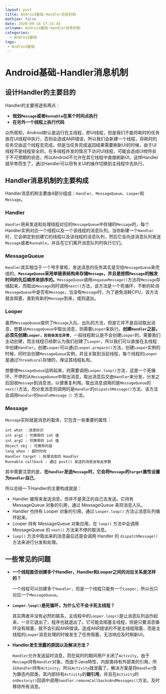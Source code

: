 ```yaml
---
layout: post
title: Android基础-Handler消息机制
mathjax: false
date: 2020-09-14 17:15:45
urlname: Android基础-Handler消息机制
categories:
  - Android基础
tags:
 - Android基础
---
```


# Android基础-Handler消息机制

## 设计Handler的主要目的

Handler的主要用途有两点：

- **规划`Message`或者`Runnable`在某个时间点执行**
- **在另外一个线程上执行代码**

众所周知，Android默认是运行在主线程，即UI线程，但是我们不能将耗时的任务放在UI线程中执行，否则会造成ANR错误，所以我们会新建一个线程，将耗时的任务交由这个线程去完成。但是当任务完成返回结果需要刷新UI的时候，由于UI线程不是线程安全的，在多线程并发的情况下访问UI线程，可能会造成UI控件处于不可预期的状态，所以Android不允许在其它线程中直接刷新UI。这样Handler就孕育而生了，通过Handler可以将有关UI的操作切换到主线程中去执行。

## Handler消息机制的主要构成

Handler消息机制主要由4部分组成：`Handler`、`MessageQueue`、`Looper`和`Message`。

### Handler

`Handler`用来发送和处理线程对应的`MessageQueue`中存储的`Message`的，每个Handler实例对应一个线程以及一个该线程的消息队列。当你新建一个`Handler`时，它会绑定到创建它的线程以及该线程的消息队列，然后它会向该消息队列发送`Message`或者`Runnable`，并且在它们离开消息队列时执行它们。

### MessageQueue

`Handler`其实相当于一个甩手掌柜，发送消息的任务其实是交给`MessageQueue`来完成的。**`MessageQueue`采用单链表结构来存储`Message`，并且是按照`Message`的触发时间的先后顺序来排序的。**`MessageQueue`调用`enqueueMessage()`方法将`Message`存储起来，而取出`Message`则时调用`next()`方法，该方法是一个死循环，不断的轮询`MessageQueue`中是否有`Message`，当没有`Message`时，为了避免消耗CPU，该方法就会阻塞，直到有新的`Message`到来，或则退出。

### Looper

虽然`MessageQueue`提供了`Message`入队、出队的方法，但是它并不是自动取出消息，想要从`MessageQueue`中取出消息，则需要`Looper`来执行。**创建`Handler`之前，必须先创建`Looper，否则会发生异常`**，一般线程默认是不会创建`Looper`的，需要我们主动创建，而主线程已经默认为我们创建了`Looper`，所以我们可以直接在主线程中创建`Handler`。创建`Looper`可以通过`Looper.prepare()`方法，创建`Looper`实例的时候，同时会创建`MessageQueue`实例，并且关联到当前线程，每个线程的`Looper`是通过`ThreadLocal`存储的，保证其线程私有。

想要使`MessageQueue`运转起来，则需要调用`Looper.loop()`方法，这是一个死循环，不停的从`MessageQueue`中取出消息，取出消息后交由`Handler`来分发，分发之后回收`Message`到消息池，以便重复利用。取出消息调用的是`MessageQueue`的`next()`方法，而分发消息则调用的是`Handler`的`dispatchMessage()`方法，该方法会调用`Handler`的`HandleMessage（）`方法。

### Message

`Message`实际就是消息的载体，它包含一些重要的属性：

```
int what ：消息标识
int arg1 : 可携带的 int 值
int arg2 : 可携带的 int 值
Object obj : 可携带内容
long when : 超时时间
Handler target : 处理消息的 Handler
Runnable callback : 通过 post() 发送的消息会有此参数
```

其中需要注意的是，**在`Handler`发送`Message`时，它会将`Message`的`target`属性设置为`Handler`自己**。

所以总结一下Handler的主要构成就是：

- Handler 被用来发送消息，但并不是真正的自己去发送。它持有 MessageQueue 对象的引用，通过 MessageQueue 来将消息入队。
- Handler 也持有 Looper 对象的引用，通过 `Looper.loop()` 方法让消息队列循环起来。
- Looper 持有 MessageQueue 对象应用，在 `loop()` 方法中会调用 MessageQueue 的 `next()` 方法来不停的取消息。
- `loop()` 方法中取出来的消息最后还是会调用 Handler 的 `dispatchMessage()` 方法来进行分发和处理。

## 一些常见的问题

- **一个线程能否创建多个Handler，Handler和Looper之间的对应关系是怎样的？**

  一个线程可以创建多个`Handler`，但是一个线程只能有一个`Looper`，所以也只对应一个`MessageQueue`。

- **`Looper.loop()`是死循环，为什么它不会卡死主线程？**

  其实两者并没有必然的联系，主线程中的`Looper.loop()`是让消息队列运作起来，一旦它退出了，程序也就退出了。它可能会阻塞主线程，但是只要消息循环没有阻塞，就不会引起ANR错误。造成ANR错误的不是主线程阻塞，而是主线程的`Looper`消息处理的时候发生了任务阻塞，无法响应及时刷新UI。

- **Handler发生泄露的原因以及解决方法？**

  `Handler`允许发送延时消息，而在延时的期间用户关闭了`Activity`，由于`Message`持有`Handler`对象，而由于Java特性，内部类持有外部类的引用，所以`Handler`持有`Activity`，所以`Activity`就泄露了。解决方案是将`Handler`改为静态内部类，其内部持有`Activity`的**弱引用**，并且在`Activity`的`onDestory()`回调中调用`handler.removeCallbacksAndMessages()`方法，及时移除所有消息。